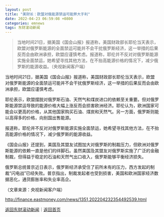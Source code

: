 ```yaml
---
layout: post
title: "美财长：欧盟对俄能源禁运可能弊大于利"
date: 2022-04-23 06:59:08 +0800
categories: emnews
tags: 东财滚动新闻
---
```

> 当地时间21日，据美国《国会山报》报道称，美国财政部长耶伦当天表示，欧盟对俄罗斯能源的全面禁运可能并不会干扰俄罗斯经济，这一举措的后果反而会由欧洲承担，欧盟应谨慎考虑。报道称，耶伦并不反对对俄罗斯能源实施全面禁运，她希望寻找其他方法，在不抬高能源价格的情况下，减少俄罗斯的能源收益。（央视新闻客户端）

<p>当地时间21日，据美国《国会山报》报道称，美国财政部长耶伦当天表示，欧盟对俄罗斯能源的全面禁运可能并不会干扰俄罗斯经济，这一举措的后果反而会由欧洲承担，欧盟应谨慎考虑。</p>
 <p>耶伦表示，欧盟摆脱对俄罗斯石油、天然气和煤炭进口的依赖至关重要。但对俄罗斯能源禁运导致的能源价格大幅上涨反而会损害欧洲经济。耶伦认为，欧洲国家可能会以更高的价格，从其他国家购买石油、煤炭和天然气。另一方面，俄罗斯则能以高得多的价格，向别国出售能源。</p>
 <p>报道称，耶伦并不反对对俄罗斯能源实施全面禁运，她希望寻找其他方法，在不抬高能源价格的情况下，减少俄罗斯的能源收益。</p>
 <p>《国会山报》还提到，美国及其盟友试图加大对俄罗斯的制裁压力，但欧洲对俄罗斯能源的依赖一直是他们的绊脚石。虽然美国及其盟友对俄罗斯实施了广泛的金融制裁，但得益于稳定的石油和天然气出口收入，俄罗斯能够平衡经济损失。</p>
 <p>俄罗斯总统普京近日表示，俄罗斯经济承受住了前所未有的压力，西方发起的制裁“闪电战”已经失败。普京指出，制裁发起者也受到损害，美国和欧洲国家经济数据恶化，通货膨胀率和失业率高企。</p><p class="em_media">（文章来源：央视新闻客户端）</p>

<http://finance.eastmoney.com/news/1351,202204232354492539.html>

[返回东财滚动新闻](//finews.withounder.com/emnews/)｜[返回首页](//finews.withounder.com/)